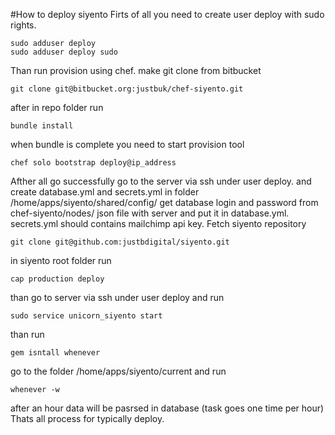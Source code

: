 #How to deploy siyento
  Firts of all you need to create user deploy with sudo rights.
  ```
  sudo adduser deploy
  sudo adduser deploy sudo
  ```
  Than run provision using chef. make git clone from bitbucket 
  ```
  git clone git@bitbucket.org:justbuk/chef-siyento.git
  ```
  after in repo folder run
  ```
  bundle install
  ```
  when bundle is complete you need to start provision tool
  
  ```
  chef solo bootstrap deploy@ip_address
  ```
  Afther all go successfully go to the server via ssh under user deploy. and create database.yml and secrets.yml in folder /home/apps/siyento/shared/config/ get database login and password from chef-siyento/nodes/ json file with server and put it in database.yml. secrets.yml should contains mailchimp api key. Fetch siyento repository
  ```
  git clone git@github.com:justbdigital/siyento.git
  ```
  in siyento root folder run
  ```
  cap production deploy
  ```
  than go to server via ssh under user deploy and run
  ```
  sudo service unicorn_siyento start
  ```
  
  than run
  ```
  gem isntall whenever
  ```
  go to the folder /home/apps/siyento/current and run
  
  ```
  whenever -w
  ```
  after an hour data will be pasrsed in database (task goes one time per hour)
  Thats all process for typically deploy.
